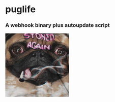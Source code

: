 # puglife
### A webhook binary plus autoupdate script 
<img src="webroot/puglife_stoned.png" width="200" height="200"></img>
